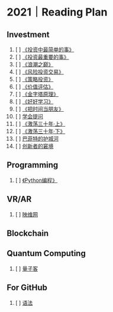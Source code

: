 # 2021｜Reading Plan

## Investment
1. [ ] [《投资中最简单的事》](https://book.douban.com/subject/35000951/)
2. [ ] [《投资最重要的事》](https://book.douban.com/subject/10799082/)
3. [ ] [《浪潮之巅》](https://book.douban.com/subject/33474750/)
4. [ ] [《风险投资交易》](https://book.douban.com/subject/26357758/)
5. [ ] [《策略投资》](https://book.douban.com/subject/10568233/)
6. [ ] [《价值评估》](https://book.douban.com/subject/2015368/)
7. [ ] [《金字塔原理》](https://book.douban.com/subject/33391219/)
8. [ ] [《好好学习》](https://book.douban.com/subject/26952718/)
9. [ ] [《把时间当朋友》](https://book.douban.com/subject/25749845/)
10. [ ] [学会提问](https://book.douban.com/subject/20428922/)
11. [ ] [《激荡三十年·上》](https://book.douban.com/subject/1970428/)
12. [ ] [《激荡三十年·下》](https://book.douban.com/subject/2380307/)
13. [ ] [巴菲特的护城河](https://book.douban.com/subject/4100680/)
14. [ ] [创新者的窘境](https://book.douban.com/subject/4243770/)

## Programming
1. [ ] [《Python编程》](https://book.douban.com/subject/35196328/)


## VR/AR
1. [ ] [映维网](https://news.nweon.com/report)


## Blockchain

## Quantum Computing
1. [ ] [量子客](https://www.qtumist.com/)


## For GitHub
1. [ ] [语法](https://github.com/adam-p/markdown-here/wiki/Markdown-Cheatsheet#alt-h1)

